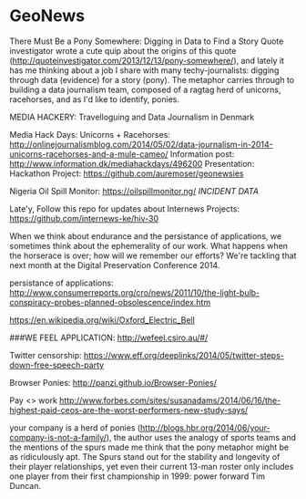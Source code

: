 GeoNews
=======
There Must Be a Pony Somewhere: Digging in Data to Find a Story
Quote investigator wrote a cute quip about the origins of this quote (http://quoteinvestigator.com/2013/12/13/pony-somewhere/), and lately it has me thinking about a job I share with many techy-journalists: digging through data (evidence) for a story (pony). The metaphor carries through to building a data journalism team, composed of a ragtag herd of unicorns, racehorses, and as I'd like to identify, ponies.

MEDIA HACKERY: Travelloguing and Data Journalism in Denmark

Media Hack Days: 
Unicorns + Racehorses: http://onlinejournalismblog.com/2014/05/02/data-journalism-in-2014-unicorns-racehorses-and-a-mule-cameo/
Information post: http://www.information.dk/mediahackdays/496200
Presentation: 
Hackathon Project: https://github.com/auremoser/geonewsies

Nigeria Oil Spill Monitor: https://oilspillmonitor.ng/
*INCIDENT DATA*

Late'y, 
Follow this repo for updates about Internews Projects: https://github.com/internews-ke/hiv-30

When we think about endurance and the persistance of applications, we sometimes think about the ephemerality of our work. What happens when the horserace is over; how will we remember our efforts? We're tackling that next month at the Digital Preservation Conference 2014.

persistance of applications:
http://www.consumerreports.org/cro/news/2011/10/the-light-bulb-conspiracy-probes-planned-obsolescence/index.htm

https://en.wikipedia.org/wiki/Oxford_Electric_Bell


###WE FEEL APPLICATION: 
http://wefeel.csiro.au/#/

Twitter censorship:
https://www.eff.org/deeplinks/2014/05/twitter-steps-down-free-speech-party

Browser Ponies:
http://panzi.github.io/Browser-Ponies/

Pay <> work
http://www.forbes.com/sites/susanadams/2014/06/16/the-highest-paid-ceos-are-the-worst-performers-new-study-says/

your company is a herd of ponies (http://blogs.hbr.org/2014/06/your-company-is-not-a-family/), the author uses the analogy of sports teams and the mentions of the spurs made me think that the pony metaphor might be as ridiculously apt.
The Spurs stand out for the stability and longevity of their player relationships, yet even their current 13-man roster only includes one player from their first championship in 1999: power forward Tim Duncan.